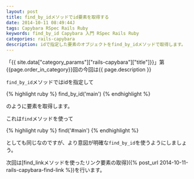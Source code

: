 ```yaml
---
layout: post
title: find_by_idメソッドでid要素を取得する
date: 2014-10-11 08:49:44J
tags: Capybara RSpec Rails Ruby
keywords: find_by_id Capybara 入門 RSpec Rails Ruby
categories: rails-capybara
description: idで指定した要素のオブジェクトをfind_by_idメソッドで取得します。
---
```


「{{ site.data["category_params"]["rails-capybara"]["title"]}}」第{{page.order_in_category}}回の今回は{{ page.description }}

`find_by_id`メソッドではidを指定して

{% highlight ruby %}
find_by_id('main')
{% endhighlight %}

のように要素を取得します。

これは`find`メソッドを使って

{% highlight ruby %}
find('#main')
{% endhighlight %}

としても同じなのですが、より意図が明確な`find_by_id`を使うようにしましょう。

次回は[find_linkメソッドを使ったリンク要素の取得]({% post_url 2014-10-11-rails-capybara-find-link %})を行います。
